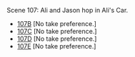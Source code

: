 Scene 107: Ali and Jason hop in Ali's Car.

* [107B](107B.md) [No take preference.]
* [107C](107C.md) [No take preference.]
* [107D](107D.md) [No take preference.]
* [107E](107E.md) [No take preference.]
